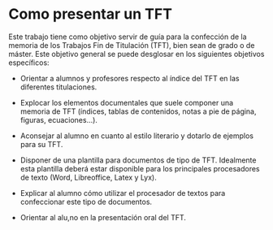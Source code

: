 # Como presentar un TFT

Este trabajo tiene como objetivo servir de guía para la confección de la memoria de los Trabajos Fin de Titulación (TFT), bien sean de grado o de máster. Este objetivo general se puede desglosar en los siguientes objetivos específicos:

- Orientar a alumnos y profesores respecto al índice del TFT en las diferentes titulaciones.

- Explocar los elementos documentales que suele componer una memoria de TFT (índices, tablas de contenidos, notas a pie de página, figuras, ecuaciones...).

- Aconsejar al alumno en cuanto al estilo literario y dotarlo de ejemplos para su TFT.

- Disponer de una plantilla para documentos de tipo de TFT. Idealmente esta plantilla deberá estar disponible para los principales procesadores de texto (Word, Libreoffice, Latex y Lyx).

- Explicar al alumno cómo utilizar el procesador de textos para confeccionar este tipo de documentos.

- Orientar al alu,no en la presentación oral del TFT.
